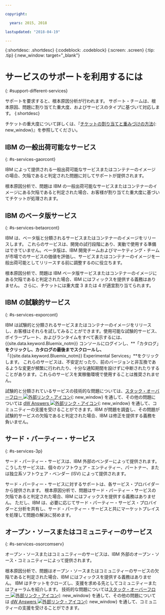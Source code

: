 ```yaml
---

copyright:

  years: 2015, 2018

lastupdated: "2018-04-19"

---
```


{:shortdesc: .shortdesc}
{:codeblock: .codeblock}
{:screen: .screen}
{:tip: .tip}
{:new_window: target="_blank"}


# サービスのサポートを利用するには
{: #support-different-services}

サポートを要求すると、根本原因分析が行われます。 サポート・チームは、根本原因、問題に割り当てた重大度、およびサービスのタイプに基づいて対応します。
{:shortdesc}

チケットの重大度について詳しくは、『[チケットの割り当てと重みづけの方法](/docs/get-support/ticketweight.html#support-ticket-severity){: new_window}』を参照してください。

## IBM の一般出荷可能なサービス
{: #s-services-gaorcont}

IBM によって提供される一般出荷可能なサービスまたはコンテナーのイメージの場合、欠陥であると判定された問題に対してサポートが提供されます。

根本原因分析で、問題は IBM の一般出荷可能なサービスまたはコンテナーのイメージにある欠陥であると判定された場合、お客様が割り当てた重大度に基づいてチケットが処理されます。

## IBM のベータ版サービス
{: #s-services-betaorcont}

IBM は、ベータ版と分類されるサービスまたはコンテナーのイメージをリリースします。 これらのサービスは、開発の試行段階にあり、実動で使用する準備はできていません。ベータ版は、IBM 開発チームおよびマーケティング・チームが市場でのサービスの価値を評価し、サービスまたはコンテナーのイメージを一般出荷可能としてリリースする前に調整するのに役立ちます。

根本原因分析で、問題は IBM ベータ版サービスまたはコンテナーのイメージにある欠陥であると判定された場合、IBM にはフィックスを提供する義務はありません。 さらに、チケットには重大度 3 または 4 が適宜割り当てられます。

## IBM の試験的サービス
{: #s-services-exporcont}

IBM は試験的と分類されるサービスまたはコンテナーのイメージをリリースし、お客様はそれらを試してみることができます。使用可能な試験的サービス、ボイラープレート、およびランタイムをすべて表示するには、{{site.data.keyword.Bluemix_notm}} コンソールにログインし、**「カタログ」**をクリックし、カタログの最後までスクロールし、**「{{site.data.keyword.Bluemix_notm}} Experimental Services」**をクリックします。 これらのサービスは、不安定だったり、前のバージョンと非互換であるような変更が頻繁に行われたり、十分な通知期間を設けずに中断されたりすることがあります。これらのサービスを実稼働環境で使用することは推奨されません。

試験的と分類されているサービスの技術的な問題については、[スタック・オーバーフロー ![外部リンク・アイコン](../icons/launch-glyph.svg "外部リンク・アイコン")](http://stackoverflow.com/questions/tagged/ibm-bluemix){: new_window} を通して、その他の問題については [dW Answers ![外部リンク・アイコン](../icons/launch-glyph.svg "外部リンク・アイコン")](https://developer.ibm.com/answers/smart-spaces/12/bluemix.html){: new_window} を通して、コミュニティーの支援を受けることができます。IBM が問題を調査し、その問題が試験的サービスの欠陥であると判定された場合、IBM は修正を提供する義務を負いません。

## サード・パーティー・サービス
{: #s-services-3p}

サード・パーティー・サービスは、IBM 外部のベンダーによって提供されます。 こうしたサービスは、個々のソフトウェア・エンティティー、パートナー、または独立系ソフトウェア・ベンダー (ISV) によって提供されます。

サード・パーティー・サービスに対するサポートは、各サービス・プロバイダーから提供されます。 根本原因分析で、問題はサード・パーティー・サービスの欠陥であると判定された場合、IBM にはフィックスを提供する義務はありません。 ただし、IBM は、必要に応じてサード・パーティー・サービス・プロバイダーと分析を共有し、サード・パーティー・サービスと共にマーケットプレイスを処理して問題の解決に努めます。

## オープン・ソースまたはコミュニティーのサービス
{: #s-services-osorcomserv}

オープン・ソースまたはコミュニティーのサービスは、IBM 外部のオープン・ソース・コミュニティーによって提供されます。

根本原因分析で、問題はオープン・ソースまたはコミュニティーのサービスの欠陥であると判定された場合、IBM にはフィックスを提供する義務はありません。 IBM はチケットをクローズし、支援を求める先としてコミュニティーまたはフォーラムを紹介します。 技術的な問題については[スタック・オーバーフロー ![外部リンク・アイコン](../icons/launch-glyph.svg "外部リンク・アイコン")](http://stackoverflow.com/questions/tagged/ibm-bluemix){: new_window} を通して、その他の問題については [dW Answers ![外部リンク・アイコン](../icons/launch-glyph.svg "外部リンク・アイコン")](https://developer.ibm.com/answers/smart-spaces/12/bluemix.html){: new_window} を通して、コミュニティーの支援を受けることができます。
